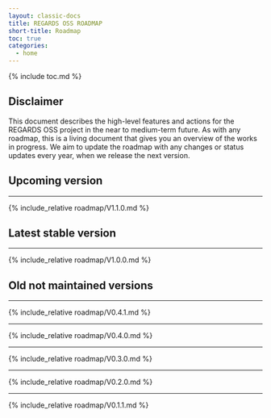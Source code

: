 ```yaml
---
layout: classic-docs
title: REGARDS OSS ROADMAP
short-title: Roadmap
toc: true
categories:
  - home
---
```


{% include toc.md %}

## Disclaimer

This document describes the high-level features and actions for the REGARDS OSS project in the near to medium-term future.
As with any roadmap, this is a living document that gives you an overview of the works in progress. We aim to update the roadmap with any changes or status updates every year, when we release the next version.

## Upcoming version

---
{% include_relative roadmap/V1.1.0.md %}


## Latest stable version

---
{% include_relative roadmap/V1.0.0.md %}


## Old not maintained versions

---
{% include_relative roadmap/V0.4.1.md %}

---
{% include_relative roadmap/V0.4.0.md %}

---
{% include_relative roadmap/V0.3.0.md %}

---
{% include_relative roadmap/V0.2.0.md %}

---
{% include_relative roadmap/V0.1.1.md %}
